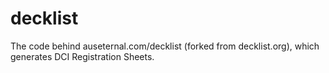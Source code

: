 decklist
========

The code behind auseternal.com/decklist (forked from decklist.org), which generates DCI Registration Sheets.
